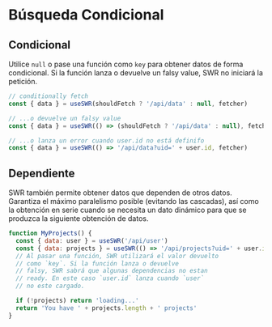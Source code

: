 # Búsqueda Condicional

## Condicional

Utilice `null` o pase una función como `key` para obtener datos de forma condicional.
Si la función lanza o devuelve un falsy value, SWR no iniciará la petición.

```js
// conditionally fetch
const { data } = useSWR(shouldFetch ? '/api/data' : null, fetcher)

// ...o devuelve un falsy value
const { data } = useSWR(() => (shouldFetch ? '/api/data' : null), fetcher)

// ...o lanza un error cuando user.id no está definifo
const { data } = useSWR(() => '/api/data?uid=' + user.id, fetcher)
```

## Dependiente

SWR también permite obtener datos que dependen de otros datos. Garantiza el máximo paralelismo posible (evitando las cascadas), así como la obtención en serie cuando se necesita un dato dinámico para que se produzca la siguiente obtención de datos.

```js
function MyProjects() {
  const { data: user } = useSWR('/api/user')
  const { data: projects } = useSWR(() => '/api/projects?uid=' + user.id)
  // Al pasar una función, SWR utilizará el valor devuelto
  // como `key`. Si la función lanza o devuelve
  // falsy, SWR sabrá que algunas dependencias no estan
  // ready. En este caso `user.id` lanza cuando `user`
  // no este cargado.

  if (!projects) return 'loading...'
  return 'You have ' + projects.length + ' projects'
}
```
